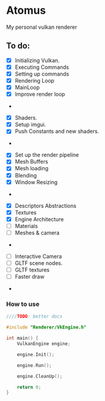 # Atomus
My personal vulkan renderer

## To do:
- [x] Initializing Vulkan.
- [x] Executing Commands
- [x] Setting up commands
- [x] Rendering Loop
- [x] MainLoop
- [x] Improve render loop
-
- [x] Shaders.
- [x] Setup imgui.
- [x] Push Constants and new shaders.
-
- [x] Set up the render pipeline
- [x] Mesh Buffers
- [x] Mesh loading
- [x] Blending
- [x] Window Resizing
-
- [x] Descriptors Abstractions
- [x] Textures
- [x] Engine Architecture
- [ ] Materials
- [ ] Meshes & camera
-
- [ ] Interactive Camera
- [ ] GLTF scene nodes.
- [ ] GLTF textures
- [ ] Faster draw
-

### How to use

```c++
////TODO: better docs

#include "Renderer/VkEngine.h"

int main() {
    VulkanEngine engine;

    engine.Init();

    engine.Run();

    engine.CleanUp();

    return 0;
}
```
